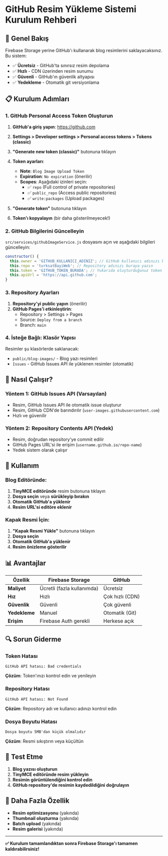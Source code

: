 # GitHub Resim Yükleme Sistemi Kurulum Rehberi

## 🚀 Genel Bakış

Firebase Storage yerine GitHub'ı kullanarak blog resimlerini saklayacaksınız. Bu sistem:
- ✅ **Ücretsiz** - GitHub'ta sınırsız resim depolama
- ✅ **Hızlı** - CDN üzerinden resim sunumu
- ✅ **Güvenli** - GitHub'ın güvenlik altyapısı
- ✅ **Yedekleme** - Otomatik git versiyonlama

## 📋 Kurulum Adımları

### 1. GitHub Personal Access Token Oluşturun

1. **GitHub'a giriş yapın**: https://github.com
2. **Settings > Developer settings > Personal access tokens > Tokens (classic)**
3. **"Generate new token (classic)"** butonuna tıklayın
4. **Token ayarları**:
   - **Note**: `Blog Image Upload Token`
   - **Expiration**: `No expiration` (önerilir)
   - **Scopes**: Aşağıdaki izinleri seçin:
     - ✅ `repo` (Full control of private repositories)
     - ✅ `public_repo` (Access public repositories)
     - ✅ `write:packages` (Upload packages)

5. **"Generate token"** butonuna tıklayın
6. **Token'ı kopyalayın** (bir daha gösterilmeyecek!)

### 2. GitHub Bilgilerini Güncelleyin

`src/services/githubImageService.js` dosyasını açın ve aşağıdaki bilgileri güncelleyin:

```javascript
constructor() {
  this.owner = 'GITHUB_KULLANICI_ADINIZ'; // GitHub kullanıcı adınızı buraya yazın
  this.repo = 'turksatBayiWeb'; // Repository adınızı buraya yazın
  this.token = 'GITHUB_TOKEN_BURADA'; // Yukarıda oluşturduğunuz token'ı buraya yazın
  this.apiUrl = 'https://api.github.com';
}
```

### 3. Repository Ayarları

1. **Repository'yi public yapın** (önerilir)
2. **GitHub Pages'i etkinleştirin**:
   - Repository > Settings > Pages
   - Source: `Deploy from a branch`
   - Branch: `main`

### 4. İsteğe Bağlı: Klasör Yapısı

Resimler şu klasörlerde saklanacak:
- `public/blog-images/` - Blog yazı resimleri
- `Issues` - GitHub Issues API ile yüklenen resimler (otomatik)

## 🔧 Nasıl Çalışır?

### Yöntem 1: GitHub Issues API (Varsayılan)
- Resim, GitHub Issues API ile otomatik issue oluşturur
- Resim, GitHub CDN'de barındırılır (`user-images.githubusercontent.com`)
- Hızlı ve güvenilir

### Yöntem 2: Repository Contents API (Yedek)
- Resim, doğrudan repository'ye commit edilir
- GitHub Pages URL'si ile erişim (`username.github.io/repo-name`)
- Yedek sistem olarak çalışır

## 🎯 Kullanım

### Blog Editöründe:
1. **TinyMCE editöründe** resim butonuna tıklayın
2. **Dosya seçin** veya **sürükleyip bırakın**
3. **Otomatik GitHub'a yüklenir**
4. **Resim URL'si editöre eklenir**

### Kapak Resmi İçin:
1. **"Kapak Resmi Yükle"** butonuna tıklayın
2. **Dosya seçin**
3. **Otomatik GitHub'a yüklenir**
4. **Resim önizleme gösterilir**

## 📊 Avantajlar

| Özellik | Firebase Storage | GitHub |
|---------|------------------|---------|
| **Maliyet** | Ücretli (fazla kullanımda) | Ücretsiz |
| **Hız** | Hızlı | Çok hızlı (CDN) |
| **Güvenlik** | Güvenli | Çok güvenli |
| **Yedekleme** | Manuel | Otomatik (Git) |
| **Erişim** | Firebase Auth gerekli | Herkese açık |

## 🔍 Sorun Giderme

### Token Hatası
```
GitHub API hatası: Bad credentials
```
**Çözüm**: Token'ınızı kontrol edin ve yenileyin

### Repository Hatası
```
GitHub API hatası: Not Found
```
**Çözüm**: Repository adı ve kullanıcı adınızı kontrol edin

### Dosya Boyutu Hatası
```
Dosya boyutu 5MB'dan küçük olmalıdır
```
**Çözüm**: Resmi sıkıştırın veya küçültün

## 📱 Test Etme

1. **Blog yazısı oluşturun**
2. **TinyMCE editöründe resim yükleyin**
3. **Resimin görüntülendiğini kontrol edin**
4. **GitHub repository'de resimin kaydedildiğini doğrulayın**

## 🚀 Daha Fazla Özellik

- **Resim optimizasyonu** (yakında)
- **Thumbnail oluşturma** (yakında)
- **Batch upload** (yakında)
- **Resim galerisi** (yakında)

---

**✅ Kurulum tamamlandıktan sonra Firebase Storage'ı tamamen kaldırabilirsiniz!** 